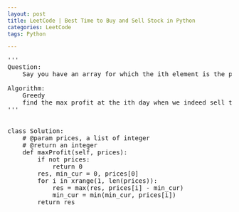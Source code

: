 ```yaml
---
layout: post
title: LeetCode | Best Time to Buy and Sell Stock in Python
categories: LeetCode
tags: Python

---
```

<!-- import js for mathjax -->
<script src="http://cdn.mathjax.org/mathjax/latest/MathJax.js?config=default"></script>
<script type="text/x-mathjax-config">
MathJax.Hub.Config({
tex2jax: {inlineMath: [['$','$'], ['\\(','\\)']]}
});
</script>


<pre>
'''
Question:
    Say you have an array for which the ith element is the price of a given stock on day i. If you were only permitted to complete at most one transaction (ie, buy one and sell one share of the stock), design an algorithm to find the maximum profit.

Algorithm:
    Greedy
    find the max profit at the ith day when we indeed sell the stock by storing the minimal prices(purchasing) at the days before the ith day
'''


class Solution:
    # @param prices, a list of integer
    # @return an integer
    def maxProfit(self, prices):
        if not prices:
            return 0
        res, min_cur = 0, prices[0]
        for i in xrange(1, len(prices)):
            res = max(res, prices[i] - min_cur)
            min_cur = min(min_cur, prices[i])
        return res
</pre>
